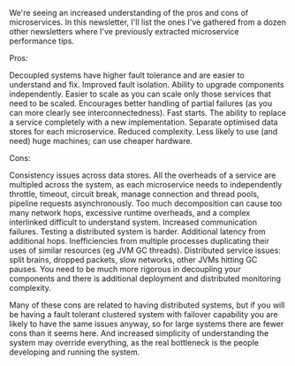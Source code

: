 We're seeing an increased understanding of the pros and cons of microservices. In
this newsletter, I'll list the ones I've gathered from a dozen other newsletters
where I've previously extracted microservice performance tips.

Pros:

Decoupled systems have higher fault tolerance and are easier to understand and fix.
Improved fault isolation. Ability to upgrade components independently. Easier to
scale as you can scale only those services that need to be scaled. Encourages better
handling of partial failures (as you can more clearly see interconnectedness). Fast
starts. The ability to replace a service completely with a new implementation.
Separate optimised data stores for each microservice. Reduced complexity. Less likely
to use (and need) huge machines; can use cheaper hardware.

Cons:

Consistency issues across data stores. All the overheads of a service are multipled
across the system, as each microservice needs to independently throttle, timeout,
circuit break, manage connection and thread pools, pipeline requests asynchronously.
Too much decomposition can cause too many network hops, excessive runtime overheads,
and a complex interlinked difficult to understand system. Increased communication
failures. Testing a distributed system is harder. Additional latency from additional
hops. Inefficiencies from multiple processes duplicating their uses of similar
resources (eg JVM GC threads). Distributed service issues: split brains, dropped
packets, slow networks, other JVMs hitting GC pauses. You need to be much more
rigorous in decoupling your components and there is additional deployment and
distributed monitoring complexity.

Many of these cons are related to having distributed systems, but if you will be
having a fault tolerant clustered system with failover capability you are likely to
have the same issues anyway, so for large systems there are fewer cons than it seems
here. And increased simplicity of understanding the system may override everything,
as the real bottleneck is the people developing and running the system.
